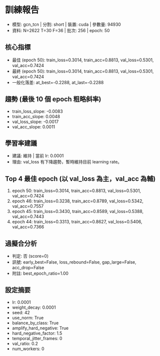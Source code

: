 # 訓練報告
- 模型: gcn_tcn  | 分割: short  | 裝置: cuda  | 參數量: 94930
- 資料: N=2622 T=30 F=36  | 批次: 256  | epoch: 50

## 核心指標
- 最佳 (epoch 50): train_loss=0.3014, train_acc=0.8813, val_loss=0.5301, val_acc=0.7424
- 最終 (epoch 50): train_loss=0.3014, train_acc=0.8813, val_loss=0.5301, val_acc=0.7424
- 一般化落差: at_best=-0.2288, at_last=-0.2288

## 趨勢 (最後 10 個 epoch 粗略斜率)
- train_loss_slope: -0.0083
- train_acc_slope: 0.0048
- val_loss_slope: -0.0017
- val_acc_slope: 0.0011

## 學習率建議
- 建議: 維持  | 當前 lr: 0.0001 
- 理由: val_loss 有下降趨勢，暫時維持目前 learning rate。

## Top 4 最佳 epoch (以 val_loss 為主，val_acc 為輔)
1. epoch 50: train_loss=0.3014, train_acc=0.8813, val_loss=0.5301, val_acc=0.7424
2. epoch 46: train_loss=0.3238, train_acc=0.8789, val_loss=0.5342, val_acc=0.7557
3. epoch 45: train_loss=0.3430, train_acc=0.8589, val_loss=0.5388, val_acc=0.7443
4. epoch 44: train_loss=0.3313, train_acc=0.8627, val_loss=0.5406, val_acc=0.7366

## 過擬合分析
- 判定: 否 (score=0)
- 訊號: early_best=False, loss_rebound=False, gap_large=False, acc_drop=False
- 附註: best_epoch_ratio=1.00

## 設定摘要
- lr: 0.0001
- weight_decay: 0.0001
- seed: 42
- use_norm: True
- balance_by_class: True
- amplify_hard_negative: True
- hard_negative_factor: 1.5
- temporal_jitter_frames: 0
- val_ratio: 0.2
- num_workers: 0
